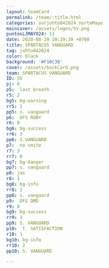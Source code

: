 ```yaml
---
layout: teamCard
permalink: /team/:title.html
categories: surjohto042024 norteMayo
maincover: /assets/logos/SV.png
puntosLJMAYO24: 11
date: 2020-08-29 10:29:20 +0700
title: SPARTACUS VANGUARD
tag: johto042024
color: black
background: '#F16C38'
cover: /assets/backCard.png
team: SPARTACUS VANGUARD
ID: SV
pj: 6
p5:  last breath
r5: 2
bg5: bg-warning
rr5: 1
pp5: s. vanguard
p6:  DFS RUBY
r6: 0
bg6: bg-success
rr6: 3
pp6: S.VANGUARD
p7:  no smite
r7: 3
rr7: 0
bg7: bg-danger
pp7: s. vanguard
p8: jas
r8: 1
bg8: bg-info
rr8: 2 
pp8: s. vanguard
p9:  DFS DMD
r9: 0
bg9: bg-success
rr9: 3
pp9: S. VANGUARD    
p10:  T. SATISFACTION
r10: 1
bg10: bg-info
rr10: 2
pp10: S. VANGUARD

---
```




